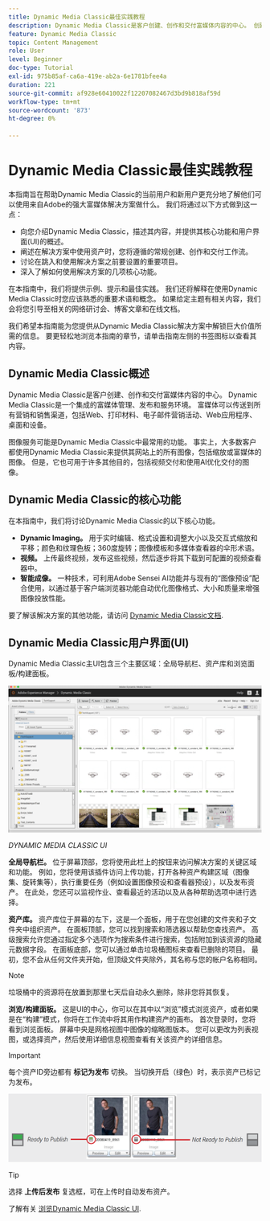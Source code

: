```yaml
---
title: Dynamic Media Classic最佳实践教程
description: Dynamic Media Classic是客户创建、创作和交付富媒体内容的中心。 创建此最佳实践教程是为了帮助Dynamic Media Classic的当前用户和新用户更充分地了解他们可以使用Adobe提供的这个强大的富媒体解决方案做什么。 在本教程的这一可选部分中，您将了解什么是Dynamic Media Classic，并简要了解其核心功能和用户界面。
feature: Dynamic Media Classic
topic: Content Management
role: User
level: Beginner
doc-type: Tutorial
exl-id: 975b85af-ca6a-419e-ab2a-6e1781bfee4a
duration: 221
source-git-commit: af928e60410022f12207082467d3bd9b818af59d
workflow-type: tm+mt
source-wordcount: '873'
ht-degree: 0%

---
```


# Dynamic Media Classic最佳实践教程

本指南旨在帮助Dynamic Media Classic的当前用户和新用户更充分地了解他们可以使用来自Adobe的强大富媒体解决方案做什么。 我们将通过以下方式做到这一点：

- 向您介绍Dynamic Media Classic，描述其内容，并提供其核心功能和用户界面(UI)的概述。
- 阐述在解决方案中使用资产时，您将遵循的常规创建、创作和交付工作流。
- 讨论在跳入和使用解决方案之前要设置的重要项目。
- 深入了解如何使用解决方案的几项核心功能。

在本指南中，我们将提供示例、提示和最佳实践。 我们还将解释在使用Dynamic Media Classic时您应该熟悉的重要术语和概念。 如果给定主题有相关内容，我们会将您引导至相关的网络研讨会、博客文章和在线文档。

我们希望本指南能为您提供从Dynamic Media Classic解决方案中解锁巨大价值所需的信息。 要更轻松地浏览本指南的章节，请单击指南左侧的书签图标以查看其内容。

## Dynamic Media Classic概述

Dynamic Media Classic是客户创建、创作和交付富媒体内容的中心。 Dynamic Media Classic是一个集成的富媒体管理、发布和服务环境。 富媒体可以传送到所有营销和销售渠道，包括Web、打印材料、电子邮件营销活动、Web应用程序、桌面和设备。

图像服务可能是Dynamic Media Classic中最常用的功能。 事实上，大多数客户都使用Dynamic Media Classic来提供其网站上的所有图像，包括缩放或富媒体的图像。 但是，它也可用于许多其他目的，包括视频交付和使用AI优化交付的图像。

## Dynamic Media Classic的核心功能

在本指南中，我们将讨论Dynamic Media Classic的以下核心功能。

- **Dynamic Imaging。** 用于实时编辑、格式设置和调整大小以及交互式缩放和平移；颜色和纹理色板；360度旋转；图像模板和多媒体查看器的伞形术语。
- **视频。** 上传最终视频，发布这些视频，然后逐步将其下载到可配置的视频查看器中。
- **智能成像。** 一种技术，可利用Adobe Sensei AI功能并与现有的“图像预设”配合使用，以通过基于客户端浏览器功能自动优化图像格式、大小和质量来增强图像投放性能。

要了解该解决方案的其他功能，请访问 [Dynamic Media Classic文档](https://experienceleague.adobe.com/docs/dynamic-media-classic/using/intro/introduction.html).

## Dynamic Media Classic用户界面(UI)

Dynamic Media Classic主UI包含三个主要区域：全局导航栏、资产库和浏览面板/构建面板。

![图像](assets/overview/overview-dmc-ui-ew.png)

_DYNAMIC MEDIA CLASSIC UI_

**全局导航栏。** 位于屏幕顶部，您将使用此栏上的按钮来访问解决方案的关键区域和功能。 例如，您将使用该插件访问上传功能，打开各种资产构建区域（图像集、旋转集等），执行重要任务（例如设置图像预设和查看器预设），以及发布资产。 在此处，您还可以监视作业、查看最近的活动以及从各种帮助选项中进行选择。

**资产库。** 资产库位于屏幕的左下，这是一个面板，用于在您创建的文件夹和子文件夹中组织资产。 在面板顶部，您可以找到搜索和筛选器以帮助您查找资产。 高级搜索允许您通过指定多个选项作为搜索条件进行搜索，包括附加到该资源的隐藏元数据字段。 在面板底部，您可以通过单击垃圾桶图标来查看已删除的项目。 最初，您不会从任何文件夹开始，但顶级文件夹除外，其名称与您的帐户名称相同。

>[!NOTE]
>
>垃圾桶中的资源将在放置到那里七天后自动永久删除，除非您将其恢复。

**浏览/构建面板。** 这是UI的中心，你可以在其中以“浏览”模式浏览资产，或者如果是在“构建”模式，你将在工作流中将其用作构建资产的画布。 首次登录时，您将看到浏览面板。 屏幕中央是网格视图中图像的缩略图版本。 您可以更改为列表视图，或选择资产，然后使用详细信息视图查看有关该资产的详细信息。

>[!IMPORTANT]
>
>每个资产ID旁边都有 **标记为发布** 切换。 当切换开启（绿色）时，表示资产已标记为发布。

![图像](assets/overview/overview-mark-for-publish.png)

>[!TIP]
>
>选择 **上传后发布** 复选框，可在上传时自动发布资产。

了解有关 [浏览Dynamic Media Classic UI](https://experienceleague.adobe.com/docs/dynamic-media-classic/using/getting-started/navigation-basics.html).
